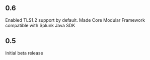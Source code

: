 0.6
----
Enabled TLS1.2 support by default.
Made Core Modular Framework compatible with Splunk Java SDK


0.5
-----
Initial beta release
